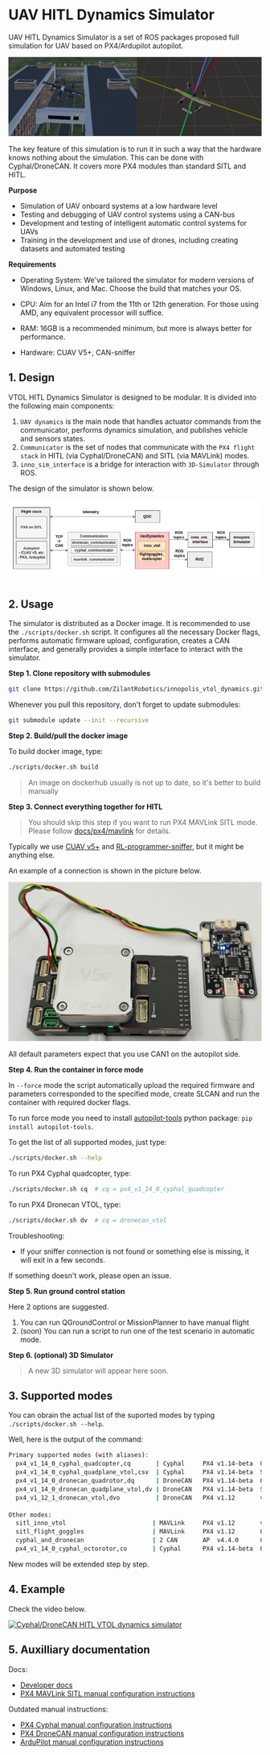 # UAV HITL Dynamics Simulator

UAV HITL Dynamics Simulator is a set of ROS packages proposed full simulation for UAV based on PX4/Ardupilot autopilot.

![dynamics](docs/img/dynamics.png?raw=true "dynamics")

The key feature of this simulation is to run it in such a way that the hardware knows nothing about the simulation. This can be done with Cyphal/DroneCAN. It covers more PX4 modules than standard SITL and HITL.

**Purpose**

- Simulation of UAV onboard systems at a low hardware level
- Testing and debugging of UAV control systems using a CAN-bus
- Development and testing of intelligent automatic control systems for UAVs
- Training in the development and use of drones, including creating datasets and automated testing

**Requirements**

- Operating System: We've tailored the simulator for modern versions of Windows, Linux, and Mac. Choose the build that matches your OS.

- CPU: Aim for an Intel i7 from the 11th or 12th generation. For those using AMD, any equivalent processor will suffice.

- RAM: 16GB is a recommended minimum, but more is always better for performance.

- Hardware: CUAV V5+, CAN-sniffer

## 1. Design

VTOL HITL Dynamics Simulator is designed to be modular. It is divided into the following main components:

1. `UAV dynamics` is the main node that handles actuator commands from the communicator, performs dynamics simulation, and publishes vehicle and sensors states.
2. `Communicator` is the set of nodes that communicate with the `PX4 flight stack` in HITL (via Cyphal/DroneCAN) and SITL (via MAVLink) modes.
3. `inno_sim_interface` is a bridge for interaction with `3D-Simulator` through ROS.

The design of the simulator is shown below.

![scheme](docs/img/scheme.png?raw=true "scheme")

## 2. Usage

The simulator is distributed as a Docker image. It is recommended to use the `./scripts/docker.sh` script. It configures all the necessary Docker flags, performs automatic firmware upload,
configuration, creates a CAN interface, and generally provides a simple interface to interact with
the simulator.

**Step 1. Clone repository with submodules**

```bash
git clone https://github.com/ZilantRobotics/innopolis_vtol_dynamics.git --recursive
```

Whenever you pull this repository, don't forget to update submodules:

```bash
git submodule update --init --recursive
```

**Step 2. Build/pull the docker image**

To build docker image, type:

```bash
./scripts/docker.sh build
```

> An image on dockerhub usually is not up to date, so it's better to build manually

**Step 3. Connect everything together for HITL**

> You should skip this step if you want to run PX4 MAVLink SITL mode. Please follow [docs/px4/mavlink](docs/px4/mavlink.md) for details.

Typically we use [CUAV v5+](https://docs.px4.io/master/en/flight_controller/cuav_v5_plus.html) and [RL-programmer-sniffer](https://docs.raccoonlab.co/guide/programmer_sniffer/), but it might be anything else.

An example of a connection is shown in the picture below.

<img src="docs/img/sniffer_connection.png" alt="drawing" width="640"/>

All default parameters expect that you use CAN1 on the autopilot side.

**Step 4. Run the container in force mode**

In `--force` mode the script automatically upload the required firmware and parameters corresponded
to the specified mode, create SLCAN and run the container with required docker flags.

To run force mode you need to install [autopilot-tools](https://pypi.org/project/autopilot-tools/) python package: `pip install autopilot-tools`.

To get the list of all supported modes, just type:

```bash
./scripts/docker.sh --help
```

To run PX4 Cyphal quadcopter, type:

```bash
./scripts/docker.sh cq  # cq = px4_v1_14_0_cyphal_quadcopter
```

To run PX4 Dronecan VTOL, type:

```bash
./scripts/docker.sh dv  # cq = dronecan_vtol
```

Troubleshooting:
- If your sniffer connection is not found or something else is missing, it will exit in a few seconds.

If something doesn't work, please open an issue.

**Step 5. Run ground control station**

Here 2 options are suggested.
1. You can run QGroundControl or MissionPlanner to have manual flight
2. (soon) You can run a script to run one of the test scenario in automatic mode.

**Step 6. (optional) 3D Simulator**

> A new 3D simulator will appear here soon.

## 3. Supported modes

You can obrain the actual list of the suported modes by typing `./scripts/docker.sh --help`.

Well, here is the output of the command:

```bash
Primary supported modes (with aliases):
  px4_v1_14_0_cyphal_quadcopter,cq       | Cyphal     PX4 v1.14-beta  Quadrotor x (4001)
  px4_v1_14_0_cyphal_quadplane_vtol,csv  | Cyphal     PX4 v1.14-beta  Standard VTOL (13000)
  px4_v1_14_0_dronecan_quadrotor,dq      | DroneCAN   PX4 v1.14-beta  Quadrotor (4001)
  px4_v1_14_0_dronecan_quadplane_vtol,dv | DroneCAN   PX4 v1.14-beta  Standard VTOL (13000)
  px4_v1_12_1_dronecan_vtol,dvo          | DroneCAN   PX4 v1.12       vtol 13070

Other modes:
  sitl_inno_vtol                        | MAVLink     PX4 v1.12       vtol 13070
  sitl_flight_goggles                   | MAVLink     PX4 v1.12       Quadrotor (4001)
  cyphal_and_dronecan                   | 2 CAN       AP  v4.4.0      Copter
  px4_v1_14_0_cyphal_octorotor,co       | Cyphal      PX4 v1.14-beta  Octorotor Coaxial (12001)

```

New modes will be extended step by step.

## 4. Example

Check the video below.

[![Cyphal/DroneCAN HITL VTOL dynamics simulator](https://img.youtube.com/vi/e9MREW6tCmE/0.jpg)](https://youtu.be/e9MREW6tCmE)

## 5. Auxilliary documentation

Docs:

- [Developer docs](docs/dev_docs.md)
- [PX4 MAVLink SITL manual configuration instructions](docs/px4/mavlink.md)

Outdated manual instructions:

- [PX4 Cyphal manual configuration instructions](docs/px4/cyphal.md)
- [PX4 DroneCAN manual configuration instructions](docs/px4/dronecan.md)
- [ArduPilot manual configuration instructions](docs/ardupilot/README.md)
